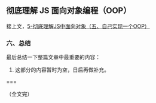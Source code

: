 ## 彻底理解 JS 面向对象编程（OOP）

接上文，[5-彻底理解JS中面向对象（五、自己实现一个OOP）](https://github.com/oakland/Native-JS-Practice/blob/master/11-learnOOPfromCircles.js/5-%E5%BD%BB%E5%BA%95%E7%90%86%E8%A7%A3JS%E4%B8%AD%E9%9D%A2%E5%90%91%E5%AF%B9%E8%B1%A1%EF%BC%88%E4%BA%94%E3%80%81%E8%87%AA%E5%B7%B1%E5%AE%9E%E7%8E%B0%E4%B8%80%E4%B8%AAOOP%EF%BC%89.md)

### 六、总结

最后总结一下整篇文章中最重要的内容：

1. 这部分的内容暂时为空，日后再做补充。


===

（全文完）